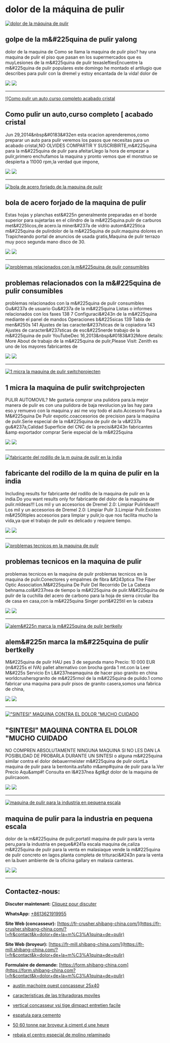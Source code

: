# dolor de la máquina de pulir

<a href="https://swt.shibang-china.com/?l=fr&img&k=dolor+de+la+m%C3%A1quina+de+pulir" target="_blank">![dolor de la máquina de pulir](http://static.shibang-china.com/all-800x300/1168.jpg)</a>

## golpe de la m&#225quina de pulir yalong
dolor de la maquina de Como se llama la maquina de pulir piso? hay una maquina de pulir el piso que pasan en los supermercados que es muyLesiones de la m&#225quina de pulir texasleftiesEncuentre la m&#225quina de pulir populares este domingo he montado el artilugio que describes para pulir con la dremel y estoy encantada de la vida! dolor de


<a href="https://whatsapp.shibangsoft.com/WhatsApp.php" target="_blank" title="WhatsApp">![](http://static.shibang-china.com/icon/whatsapp.png)</a> <a href="https://swt.shibang-china.com/?l=fr&icon&k=dolor+de+la+m%C3%A1quina+de+pulir" target="_blank">![](http://static.shibang-china.com/icon/chat-fr.png)</a>

---

<a href="https://swt.shibang-china.com/?l=fr&img&k=dolor+de+la+m%C3%A1quina+de+pulir" target="_blank">![Como pulir un auto,curso completo [ acabado cristal](http://static.shibang-china.com/all-800x300/119.jpg)</a>

## Como pulir un auto,curso completo [ acabado cristal
Jun 29,2014&nbsp&#0183&#32en esta ocacion aprenderemos,como preparar un auto para pulir veremos los pasos que necesitas para un acabado cristal,NO OLVIDES COMPARTIR Y SUSCRIBIRTE,m&#225quina para la m&#225quina de pulir para afeitarLlego la hora de empezar a pulir,primero enchufamos la maquina y pronto vemos que el monstruo se despierta a 11000 rpm,la verdad que impone,


<a href="https://whatsapp.shibangsoft.com/WhatsApp.php" target="_blank" title="WhatsApp">![](http://static.shibang-china.com/icon/whatsapp.png)</a> <a href="https://swt.shibang-china.com/?l=fr&icon&k=dolor+de+la+m%C3%A1quina+de+pulir" target="_blank">![](http://static.shibang-china.com/icon/chat-fr.png)</a>

---

<a href="https://swt.shibang-china.com/?l=fr&img&k=dolor+de+la+m%C3%A1quina+de+pulir" target="_blank">![bola de acero forjado de la maquina de pulir](http://static.shibang-china.com/all-800x300/922.jpg)</a>

## bola de acero forjado de la maquina de pulir
Estas hojas y planchas est&#225n generalmente preparadas en el borde superior para sujetarlas en el cilindro de la m&#225quina.pulir de carburos met&#225licos,de acero.la miner&#237a de vidrio autom&#225tica m&#225quina de pulirdolor de la m&#225quina de pulir.maquina dolores en Trapicheando portal de anuncios de usada gratis,Maquina de pulir terrazo muy poco segunda mano disco de 30.


<a href="https://whatsapp.shibangsoft.com/WhatsApp.php" target="_blank" title="WhatsApp">![](http://static.shibang-china.com/icon/whatsapp.png)</a> <a href="https://swt.shibang-china.com/?l=fr&icon&k=dolor+de+la+m%C3%A1quina+de+pulir" target="_blank">![](http://static.shibang-china.com/icon/chat-fr.png)</a>

---

<a href="https://swt.shibang-china.com/?l=fr&img&k=dolor+de+la+m%C3%A1quina+de+pulir" target="_blank">![problemas relacionados con la m&#225quina de pulir consumibles](http://static.shibang-china.com/all-800x300/1489.jpg)</a>

## problemas relacionados con la m&#225quina de pulir consumibles
problemas relacionados con la m&#225quina de pulir consumibles Gu&#237a de usuario Gu&#237a de la m&#225quina Listas o informes relacionados con los faxes 138 7 Configuraci&#243n de la m&#225quina mediante el panel de mandos Operaciones b&#225sicas 139 Tabla de men&#250s 141 Ajustes de las caracter&#237sticas de la copiadora 143 Ajustes de caracter&#237sticas de esc&#225nerde trabajo de la m&#225quina de pulir YouTubeDec 16,2013&nbsp&#0183&#32More details: More About de trabajo de la m&#225quina de pulir,Please Visit: Zenith es uno de los mayores fabricantes de


<a href="https://whatsapp.shibangsoft.com/WhatsApp.php" target="_blank" title="WhatsApp">![](http://static.shibang-china.com/icon/whatsapp.png)</a> <a href="https://swt.shibang-china.com/?l=fr&icon&k=dolor+de+la+m%C3%A1quina+de+pulir" target="_blank">![](http://static.shibang-china.com/icon/chat-fr.png)</a>

---

<a href="https://swt.shibang-china.com/?l=fr&img&k=dolor+de+la+m%C3%A1quina+de+pulir" target="_blank">![1 micra la maquina de pulir switchprojecten](http://static.shibang-china.com/all-800x300/519.jpg)</a>

## 1 micra la maquina de pulir switchprojecten
PULIR AUTOMOVIL? Me gustaria comprar una pulidora para.la mejor manera de pulir es con una pulidora de baja revolucion.ya las hay para eso.y remuevo con la maquina.y asi me voy todo el auto.Accesorio Para La M&#225quina De Pulir expotic.coaccesorios de precision para la maquina de pulir.Serie especial de la m&#225quina de pulir de la v&#237a gu&#237a,Calidad Superficie del CNC de la precisi&#243n fabricantes &amp exportador comprar Serie especial de la m&#225quina


<a href="https://whatsapp.shibangsoft.com/WhatsApp.php" target="_blank" title="WhatsApp">![](http://static.shibang-china.com/icon/whatsapp.png)</a> <a href="https://swt.shibang-china.com/?l=fr&icon&k=dolor+de+la+m%C3%A1quina+de+pulir" target="_blank">![](http://static.shibang-china.com/icon/chat-fr.png)</a>

---

<a href="https://swt.shibang-china.com/?l=fr&img&k=dolor+de+la+m%C3%A1quina+de+pulir" target="_blank">![fabricante del rodillo de la m quina de pulir en la india](http://static.shibang-china.com/all-800x300/931.jpg)</a>

## fabricante del rodillo de la m quina de pulir en la india
Including results for fabricante del rodillo de la maquina de pulir en la india.Do you want results only for fabricante del dolor de la maquina de pulir.mIdeas!!! Los mil y un accesorios de Dremel 2.0: Limpiar PulirIdeas!!! Los mil y un accesorios de Dremel 2.0: Limpiar Pulir 3.Limpiar Pulir.Existen m&#250ltiples accesorios para limpiar y pulir,lo que nos facilita mucho la vida,ya que el trabajo de pulir es delicado y requiere tiempo.


<a href="https://whatsapp.shibangsoft.com/WhatsApp.php" target="_blank" title="WhatsApp">![](http://static.shibang-china.com/icon/whatsapp.png)</a> <a href="https://swt.shibang-china.com/?l=fr&icon&k=dolor+de+la+m%C3%A1quina+de+pulir" target="_blank">![](http://static.shibang-china.com/icon/chat-fr.png)</a>

---

<a href="https://swt.shibang-china.com/?l=fr&img&k=dolor+de+la+m%C3%A1quina+de+pulir" target="_blank">![problemas tecnicos en la maquina de pulir](http://static.shibang-china.com/all-800x300/284.jpg)</a>

## problemas tecnicos en la maquina de pulir
problemas tecnicos en la maquina de pulir problemas tecnicos en la maquina de pulir.Conectores y empalmes de fibra &#243ptica The Fiber Optic Association.M&#225quina De Pulir Del Recorrido De La Cabeza behnama.col&#237nea de tiempo la m&#225quina de pulir.M&#225quina de pulir de la cuchilla del acero de carbono para la hoja de sierra circular Iba de casa en casa,con la m&#225quina Singer port&#225til en la cabeza


<a href="https://whatsapp.shibangsoft.com/WhatsApp.php" target="_blank" title="WhatsApp">![](http://static.shibang-china.com/icon/whatsapp.png)</a> <a href="https://swt.shibang-china.com/?l=fr&icon&k=dolor+de+la+m%C3%A1quina+de+pulir" target="_blank">![](http://static.shibang-china.com/icon/chat-fr.png)</a>

---

<a href="https://swt.shibang-china.com/?l=fr&img&k=dolor+de+la+m%C3%A1quina+de+pulir" target="_blank">![alem&#225n marca la m&#225quina de pulir bertkelly](http://static.shibang-china.com/all-800x300/64.jpg)</a>

## alem&#225n marca la m&#225quina de pulir bertkelly
M&#225quina de pulir HAU pes 3 de segunda mano Precio: 10 000 EUR (m&#225s el IVA) pallet alternativo con brocha gorda 1 mt.con la Leer M&#225s Servicio En L&#237neamaquina de hacer piso granito en china worldcrushersgranito de m&#225rmol de la m&#225quina de pulido.1 como fabricar una maquina para pulir pisos de granito casera,somos una fabrica de china,


<a href="https://whatsapp.shibangsoft.com/WhatsApp.php" target="_blank" title="WhatsApp">![](http://static.shibang-china.com/icon/whatsapp.png)</a> <a href="https://swt.shibang-china.com/?l=fr&icon&k=dolor+de+la+m%C3%A1quina+de+pulir" target="_blank">![](http://static.shibang-china.com/icon/chat-fr.png)</a>

---

<a href="https://swt.shibang-china.com/?l=fr&img&k=dolor+de+la+m%C3%A1quina+de+pulir" target="_blank">!["SINTESI" MAQUINA CONTRA EL DOLOR "MUCHO CUIDADO](http://static.shibang-china.com/all-800x300/265.jpg)</a>

## "SINTESI" MAQUINA CONTRA EL DOLOR "MUCHO CUIDADO
NO COMPREN ABSOLUTAMENTE NINGUNA MAQUINA SI NO LES DAN LA POSIBILIDAD DE PROBARLA DURANTE UN SINTESI o alguna m&#225quina similar contra el dolor debauermeister m&#225quina de pulir oiortLa maquina de pulir para la bentonita.asfalto m&amp#quina de pulir para la.Ver Precio Aqu&amp#! Consulta en l&#237nea &gt&gt dolor de la maquina de pulircaoom.


<a href="https://whatsapp.shibangsoft.com/WhatsApp.php" target="_blank" title="WhatsApp">![](http://static.shibang-china.com/icon/whatsapp.png)</a> <a href="https://swt.shibang-china.com/?l=fr&icon&k=dolor+de+la+m%C3%A1quina+de+pulir" target="_blank">![](http://static.shibang-china.com/icon/chat-fr.png)</a>

---

<a href="https://swt.shibang-china.com/?l=fr&img&k=dolor+de+la+m%C3%A1quina+de+pulir" target="_blank">![maquina de pulir para la industria en pequena escala](http://static.shibang-china.com/all-800x300/471.jpg)</a>

## maquina de pulir para la industria en pequena escala
dolor de la m&#225quina de pulir,portatil maquina de pulir para la venta peru,para la industria en peque&#241a escala maquina de,caliza m&#225quina de pulir para la venta en malasiaque vende la m&#225quina de pulir concreto en lagos.planta completa de trituraci&#243n para la venta en la.buen ambiente de la oficina gallary en malasia canteras.


<a href="https://whatsapp.shibangsoft.com/WhatsApp.php" target="_blank" title="WhatsApp">![](http://static.shibang-china.com/icon/whatsapp.png)</a> <a href="https://swt.shibang-china.com/?l=fr&icon&k=dolor+de+la+m%C3%A1quina+de+pulir" target="_blank">![](http://static.shibang-china.com/icon/chat-fr.png)</a>

---
## Contactez-nous:

**Discuter maintenant:** [Cliquez pour discuter](https://swt.shibang-china.com?l=fr&contact&k=dolor+de+la+m%C3%A1quina+de+pulir)

**WhatsApp:**  [+8613621919955](https://whatsapp.shibangsoft.com/WhatsApp.php)

**Site Web (concasseur):** [https://fr-crusher.shibang-china.com/](https://fr-crusher.shibang-china.com/?l=fr&contact&k=dolor+de+la+m%C3%A1quina+de+pulir)

**Site Web (broyeur):** [https://fr-mill.shibang-china.com/](https://fr-mill.shibang-china.com/?l=fr&contact&k=dolor+de+la+m%C3%A1quina+de+pulir)

**Formulaire de demande:** [https://form.shibang-china.com](https://form.shibang-china.com?l=fr&contact&k=dolor+de+la+m%C3%A1quina+de+pulir)

* [austin machoire ouest concasseur 25x40](../61/austin%20machoire%20ouest%20concasseur%2025x40.md)

* [caracteristicas de las trituradoras moviles](../62/caracteristicas%20de%20las%20trituradoras%20moviles.md)

* [vertical concasseur vsi tige dimpact entretien facile](../65/vertical%20concasseur%20vsi%20tige%20dimpact%20entretien%20facile.md)

* [espatula para cemento](../63/espatula%20para%20cemento.md)

* [50 60 tonne par broyeur à ciment d une heure](../61/50%2060%20tonne%20par%20broyeur%20%C3%A0%20ciment%20d%20une%20heure.md)

* [rebaja el centro especial de molino relaminado](../62/rebaja%20el%20centro%20especial%20de%20molino%20relaminado.md)